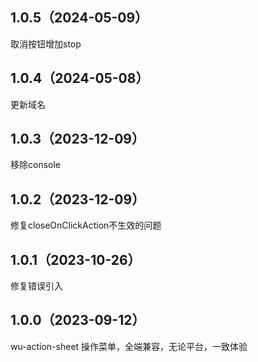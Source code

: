 ## 1.0.5（2024-05-09）
取消按钮增加stop
## 1.0.4（2024-05-08）
更新域名
## 1.0.3（2023-12-09）
移除console
## 1.0.2（2023-12-09）
修复closeOnClickAction不生效的问题
## 1.0.1（2023-10-26）
修复错误引入
## 1.0.0（2023-09-12）
wu-action-sheet 操作菜单，全端兼容，无论平台，一致体验

